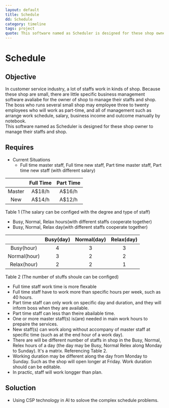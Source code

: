 ```yaml
---
layout: default
title: Schedule
dd: Schedule
category: timeline
tags: project
quote: This software named as Scheduler is designed for these shop owner to manage their staffs and shop.
---
```

# Schedule

## Objective
In customer service industry, a lot of staffs work in kinds of shop. Because these shop are small, there are little specific business management software avaliabe for the owner of shop to manage their staffs and shop. </br> The boss who runs several small shop may employee three to twenty employees who will work as part-time, and all of management such as arrange work schedule, salary, business income and outcome manually by notebook. </br>
This software named as Scheduler is designed for these shop owner to manage their staffs and shop.

## Requires
- Current Situations
  - Full time master staff, Full time new staff, Part time master staff, Part time new staff (with different salary)

|  | Full Time | Part Time|
|:--:|:-----------:|:----------:|
| Master  | A$18/h | A$16/h|
| New     | A$14/h | A$12/h|

Table 1
      (The salary can be configed with the degree and type of staff)
  - Busy, Normal, Relax hours(with different staffs cooperate together)
  - Busy, Normal, Relax day(with different staffs cooperate together)

|  | Busy(day) | Normal(day) | Relax(day) |
|:--:|:-----------:|:----------:|:----:|
| Busy(hour)  | 4 | 3| 3 |
| Normal(hour) | 3 | 2| 2 |
| Relax(hour) | 2 | 2 | 1 |

Table 2
    (The number of stuffs shoule can be configed)
  - Full time staff work time is more flexable
  - Full time staff have to work more than specific hours per week, such as 40 hours.
  - Part time staff can only work on specific day and duration, and they will inform boss when they are available.
  - Part time staff can less than theire abailable time.
  - One or more master staff(s) is(are) needed in main work hours to prepaire the services.
  - New staff(s) can work along without accompany of master staff at specific time (such as at the end hour of a work day).
  - There are will be different number of staffs in shop in the Busy, Normal, Relex hours of a day (the day may be Busy, Normal Relex along Monday to Sunday).  It's a matrix. Referencing Table 2.
  - Working duration may be different along the day from Monday to Sunday. Such as the shop will open longer at Friday. Work duration should can be editable.
  - In practic, staff will work longger than plan.  

## Soluction
- Using CSP technology in AI to solove the complex schedule problems.
